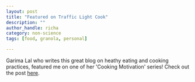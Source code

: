 ```yaml
---
layout: post
title: "Featured on Traffic Light Cook"
description: ""
author_handle: richa
category: non-science
tags: [food, granola, personal]

---
```


Garima Lal who writes this great blog on heathy eating and cooking practices, featured me on one of her 'Cooking Motivation' series! Check out the post [here](https://www.trafficlightcook.com/cooking-motivation-richa-sardana-plus-homemade-granola-recipe/).



